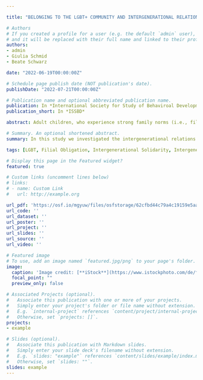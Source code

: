 ```yaml
---

title: "BELONGING TO THE LGBT+ COMMUNITY AND INTERGENERATIONAL RELATIONS: THE ROLE OF FILIAL OBLIGATIONS"

# Authors
# If you created a profile for a user (e.g. the default `admin` user), write the username (folder name) here 
# and it will be replaced with their full name and linked to their profile.
authors:
- admin
- Giulia Schmid
- Beate Schwarz

date: "2022-06-19T00:00:00Z"

# Schedule page publish date (NOT publication's date).
publishDate: "2022-07-21T00:00:00Z"

# Publication name and optional abbreviated publication name.
publication: In *International Society for Study of Behaviroal Development*
publication_short: In *ISSBD*

abstract: Adult children, who experience strong family norms (i.e., filial obligations) tend to have closer and more intimate intergenerational relations (i.e., support given to parents and relationship quality) with their parents. However, these findings are primarily based on heterosexual and cis-gender adults. According to research, the family norms of Lesbian, Gay, Bisexual, Transgender and other sexual orientation and gender minority (LGBT+) adults tend to be lower compared to sexual orientation and gender identity majority (SGM) adults. Whether these lower filial obligations are associated with the intergenerational relations of LGBT+ adults is currently unknown. Hence, the present study aims to answer the following questions; 1) Do filial obligations mediate the relationship between belonging to the LGBT+ community and support given to parents? 2) Do filial obligations mediate the relationship between belonging to the LGBT+ community and the relationship quality to parents? The sample consisted of n = 135 LGBT+ adults and n = 135 SGM adults. The mean age was M = 28.4 years (SD = 8.54 years). The sample consisted of n = 156 (57.8%) women, n = 100 (37%) men, n = 14 (5.2%) people, who identified as gender non-binary. The measures included a scale on filial obligations, parent-child relationship quality and support given to parents. Structural Equation Modelling showed lower filial obligations in LGBT+ adults. Filial obligations mediated the association between belonging to the LGBT+ community and giving support to parents as well as the relationship quality to the mother, but not the father. In the discussion, the challenges adult LGBT+s face regarding their intergenerational relations will be addressed.

# Summary. An optional shortened abstract.
summary: In this study we investigated the intergenerational relations of adult LGBT+ to their parents.

tags: [LGBT, Filial Obligation, Intergenerational Solidarity, Intergenerational Relations]

# Display this page in the Featured widget?
featured: true

# Custom links (uncomment lines below)
# links:
# - name: Custom Link
#   url: http://example.org

url_pdf: 'https://osf.io/mgyuw/files/osfstorage/62cfbd44c79a4c19159e5aa9'
url_code: ''
url_dataset: ''
url_poster: ''
url_project: ''
url_slides: ''
url_source: ''
url_video: ''

# Featured image
# To use, add an image named `featured.jpg/png` to your page's folder. 
image:
  caption: 'Image credit: [**iStock**](https://www.istockphoto.com/de/foto/regenbogen-flagge-sonne-wind-und-blauem-himmel-gm177351937-20205279?phrase=lgbt%20pride%20flag)'
  focal_point: ""
  preview_only: false

# Associated Projects (optional).
#   Associate this publication with one or more of your projects.
#   Simply enter your project's folder or file name without extension.
#   E.g. `internal-project` references `content/project/internal-project/index.md`.
#   Otherwise, set `projects: []`.
projects:
- example

# Slides (optional).
#   Associate this publication with Markdown slides.
#   Simply enter your slide deck's filename without extension.
#   E.g. `slides: "example"` references `content/slides/example/index.md`.
#   Otherwise, set `slides: ""`.
slides: example
---
```


